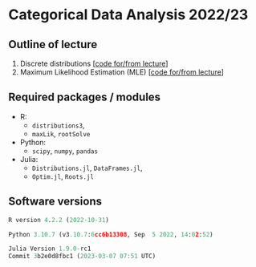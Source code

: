 # Categorical Data Analysis 2022/23

## Outline of lecture

1.  Discrete distributions [[code for/from
    lecture](https://htmlpreview.github.io/?https://github.com/DepartmentOfStatisticsPUE/cda-2023/blob/main/notebooks/01-distributions.html)]
2.  Maximum Likelihood Estimation (MLE) [[code for/from lecture](https://htmlpreview.github.io/?https://github.com/DepartmentOfStatisticsPUE/cda-2023/blob/main/notebooks/02-mle.html)]

## Required packages / modules

-   R:
    -  `distributions3`, 
    - `maxLik`, `rootSolve`
-   Python:
    -   `scipy`, `numpy`, `pandas`
-   Julia:
    -   `Distributions.jl`, `DataFrames.jl`,
    -   `Optim.jl`, `Roots.jl`

## Software versions

``` r
R version 4.2.2 (2022-10-31)
```

``` python
Python 3.10.7 (v3.10.7:6cc6b13308, Sep  5 2022, 14:02:52)
```

``` julia
Julia Version 1.9.0-rc1
Commit 3b2e0d8fbc1 (2023-03-07 07:51 UTC)
```

